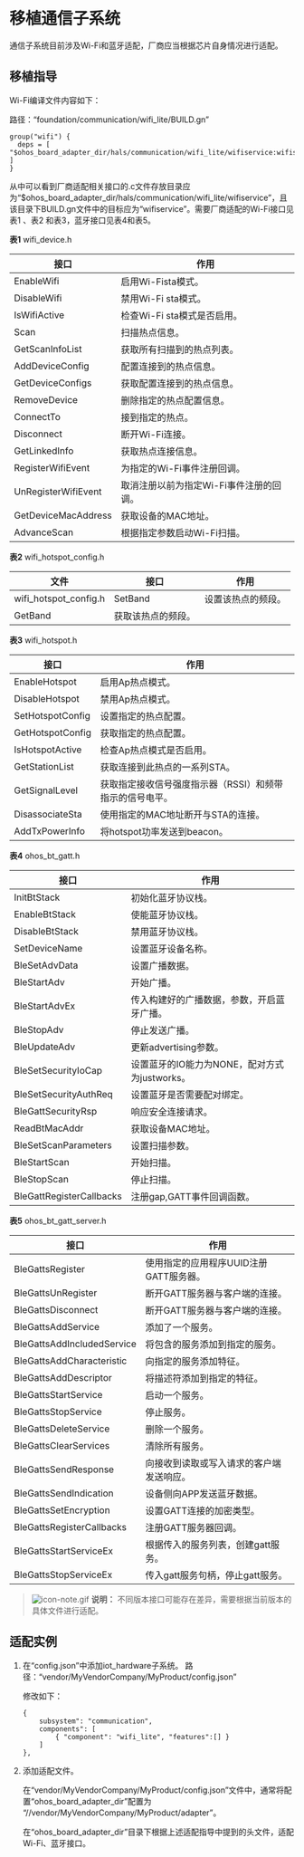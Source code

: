 # 移植通信子系统


通信子系统目前涉及Wi-Fi和蓝牙适配，厂商应当根据芯片自身情况进行适配。


## 移植指导

Wi-Fi编译文件内容如下：

  路径：“foundation/communication/wifi_lite/BUILD.gn”
  
```
group("wifi") {
  deps = [ "$ohos_board_adapter_dir/hals/communication/wifi_lite/wifiservice:wifiservice" ]
}
```

从中可以看到厂商适配相关接口的.c文件存放目录应为“$ohos_board_adapter_dir/hals/communication/wifi_lite/wifiservice”，且该目录下BUILD.gn文件中的目标应为“wifiservice”。需要厂商适配的Wi-Fi接口见表1 、表2 和表3，蓝牙接口见表4和表5。

  **表1** wifi_device.h

| 接口 | 作用 | 
| -------- | -------- |
| EnableWifi | 启用Wi-Fista模式。 | 
| DisableWifi | 禁用Wi-Fi&nbsp;sta模式。 | 
| IsWifiActive | 检查Wi-Fi&nbsp;sta模式是否启用。 | 
| Scan | 扫描热点信息。 | 
| GetScanInfoList | 获取所有扫描到的热点列表。 | 
| AddDeviceConfig | 配置连接到的热点信息。 | 
| GetDeviceConfigs | 获取配置连接到的热点信息。 | 
| RemoveDevice | 删除指定的热点配置信息。 | 
| ConnectTo | 接到指定的热点。 | 
| Disconnect | 断开Wi-Fi连接。 | 
| GetLinkedInfo | 获取热点连接信息。 | 
| RegisterWifiEvent | 为指定的Wi-Fi事件注册回调。 | 
| UnRegisterWifiEvent | 取消注册以前为指定Wi-Fi事件注册的回调。 | 
| GetDeviceMacAddress | 获取设备的MAC地址。 | 
| AdvanceScan | 根据指定参数启动Wi-Fi扫描。 | 

  **表2** wifi_hotspot_config.h

| 文件 | 接口 | 作用 | 
| -------- | -------- | -------- |
| wifi_hotspot_config.h | SetBand | 设置该热点的频段。 | 
| GetBand | 获取该热点的频段。 | 

  **表3** wifi_hotspot.h

| 接口 | 作用 | 
| -------- | -------- |
| EnableHotspot | 启用Ap热点模式。 | 
| DisableHotspot | 禁用Ap热点模式。 | 
| SetHotspotConfig | 设置指定的热点配置。 | 
| GetHotspotConfig | 获取指定的热点配置。 | 
| IsHotspotActive | 检查Ap热点模式是否启用。 | 
| GetStationList | 获取连接到此热点的一系列STA。 | 
| GetSignalLevel | 获取指定接收信号强度指示器（RSSI）和频带指示的信号电平。 | 
| DisassociateSta | 使用指定的MAC地址断开与STA的连接。 | 
| AddTxPowerInfo | 将hotspot功率发送到beacon。 | 

  **表4** ohos_bt_gatt.h

| 接口 | 作用 | 
| -------- | -------- |
| InitBtStack | 初始化蓝牙协议栈。 | 
| EnableBtStack | 使能蓝牙协议栈。 | 
| DisableBtStack | 禁用蓝牙协议栈。 | 
| SetDeviceName | 设置蓝牙设备名称。 | 
| BleSetAdvData | 设置广播数据。 | 
| BleStartAdv | 开始广播。 | 
| BleStartAdvEx | 传入构建好的广播数据，参数，开启蓝牙广播。 | 
| BleStopAdv | 停止发送广播。 | 
| BleUpdateAdv | 更新advertising参数。 | 
| BleSetSecurityIoCap | 设置蓝牙的IO能力为NONE，配对方式为justworks。 | 
| BleSetSecurityAuthReq | 设置蓝牙是否需要配对绑定。 | 
| BleGattSecurityRsp | 响应安全连接请求。 | 
| ReadBtMacAddr | 获取设备MAC地址。 | 
| BleSetScanParameters | 设置扫描参数。 | 
| BleStartScan | 开始扫描。 | 
| BleStopScan | 停止扫描。 | 
| BleGattRegisterCallbacks | 注册gap,GATT事件回调函数。 | 

  **表5** ohos_bt_gatt_server.h

| 接口 | 作用 | 
| -------- | -------- |
| BleGattsRegister | 使用指定的应用程序UUID注册GATT服务器。 | 
| BleGattsUnRegister | 断开GATT服务器与客户端的连接。 | 
| BleGattsDisconnect | 断开GATT服务器与客户端的连接。 | 
| BleGattsAddService | 添加了一个服务。 | 
| BleGattsAddIncludedService | 将包含的服务添加到指定的服务。 | 
| BleGattsAddCharacteristic | 向指定的服务添加特征。 | 
| BleGattsAddDescriptor | 将描述符添加到指定的特征。 | 
| BleGattsStartService | 启动一个服务。 | 
| BleGattsStopService | 停止服务。 | 
| BleGattsDeleteService | 删除一个服务。 | 
| BleGattsClearServices | 清除所有服务。 | 
| BleGattsSendResponse | 向接收到读取或写入请求的客户端发送响应。 | 
| BleGattsSendIndication | 设备侧向APP发送蓝牙数据。 | 
| BleGattsSetEncryption | 设置GATT连接的加密类型。 | 
| BleGattsRegisterCallbacks | 注册GATT服务器回调。 | 
| BleGattsStartServiceEx | 根据传入的服务列表，创建gatt服务。 | 
| BleGattsStopServiceEx | 传入gatt服务句柄，停止gatt服务。 | 

> ![icon-note.gif](public_sys-resources/icon-note.gif) **说明：**
> 不同版本接口可能存在差异，需要根据当前版本的具体文件进行适配。


## 适配实例

1. 在“config.json”中添加iot_hardware子系统。
   路径：“vendor/MyVendorCompany/MyProduct/config.json”

   修改如下：

     
   ```
   { 
       subsystem": "communication", 
       components": [ 
           { "component": "wifi_lite", "features":[] }
       ] 
   },
   ```

2. 添加适配文件。

   在“vendor/MyVendorCompany/MyProduct/config.json”文件中，通常将配置“ohos_board_adapter_dir”配置为 “//vendor/MyVendorCompany/MyProduct/adapter”。

   在“ohos_board_adapter_dir”目录下根据上述适配指导中提到的头文件，适配Wi-Fi、蓝牙接口。
